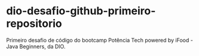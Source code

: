 # dio-desafio-github-primeiro-repositorio

Primeiro desafio de código do bootcamp Potência Tech powered by iFood - Java Beginners, da DIO.
